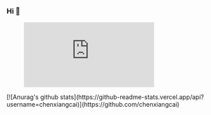 ### Hi 👋

<!--
**chenxiangcai/chenxiangcai** is a ✨ _special_ ✨ repository because its `README.md` (this file) appears on your GitHub profile.

Here are some ideas to get you started:

- 🔭 I’m currently working on ...
- 🌱 I’m currently learning ...
- 👯 I’m looking to collaborate on ...
- 🤔 I’m looking for help with ...
- 💬 Ask me about ...
- 📫 How to reach me: ...
- 😄 Pronouns: ...
- ⚡ Fun fact: ...
-->
<figure><embed src="https://wakatime.com/share/@cxc/c10b6849-3458-4759-974d-bee626344e88.svg"></embed></figure>
[![Anurag's github stats](https://github-readme-stats.vercel.app/api?username=chenxiangcai)](https://github.com/chenxiangcai)
